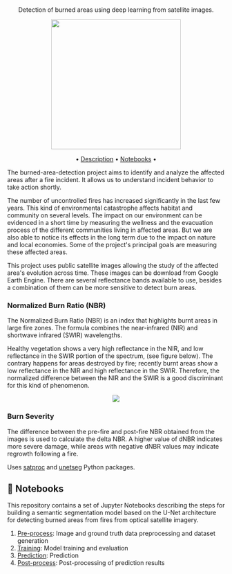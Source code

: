 
<br>
<p align="center">Detection of burned areas using deep learning from satellite images.</p>

<p align="center">
  <img height="300" widht="500" src="img/burn.jpg">
</p>

<p  align="center">
• <a  href="#-description">Description</a> •
<a  href="#notebook-notebooks">Notebooks</a> •
</p>

The burned-area-detection project aims to identify and analyze the affected
areas after a fire incident. It allows us to understand incident behavior to
take action shortly.

The number of uncontrolled fires has increased significantly in the last few
years. This kind of environmental catastrophe affects habitat and community on
several levels. The impact on our environment can be evidenced in a short time
by measuring the wellness and the evacuation process of the different
communities living in affected areas. But we are also able to notice its
effects in the long term due to the impact on nature and local economies. Some
of the project's principal goals are measuring these affected areas. 

This project uses public satellite images allowing the study of the affected area's evolution across
time. These images can be download from Google Earth Engine. There are several
reflectance bands available to use, besides a combination of them can be more
sensitive to detect burn areas.

### Normalized Burn Ratio (NBR)

The Normalized Burn Ratio (NBR) is an index that highlights burnt areas in
large fire zones. The formula combines the near-infrared (NIR) and shortwave
infrared (SWIR) wavelengths.

Healthy vegetation shows a very high reflectance in the NIR, and low
reflectance in the SWIR portion of the spectrum, (see figure below). The
contrary happens for areas destroyed by fire; recently burnt areas show a low
reflectance in the NIR and high reflectance in the SWIR. Therefore, the
normalized difference between the NIR and the SWIR is a good discriminant for
this kind of phenomenon.
<p align="center">
  <img widht="500" src="img/Spectral_responses.jpg">
</p>


### Burn Severity

The difference between the pre-fire and post-fire NBR obtained from the images
is used to calculate the delta NBR. A higher value of dNBR indicates more
severe damage, while areas with negative dNBR values may indicate regrowth
following a fire.

Uses [satproc](https://github.com/dymaxionlabs/satproc) and
[unetseg](https://github.com/dymaxionlabs/unetseg) Python packages.


## 	:notebook: Notebooks

This repository contains a set of Jupyter Notebooks describing the steps for
building a semantic segmentation model based on the U-Net architecture for
detecting burned areas from fires from optical satellite imagery.

1. [Pre-process](1_Pre-process.ipynb): Image and ground truth data preprocessing and dataset generation
2. [Training](2_Training.ipynb): Model training and evaluation
3. [Prediction](3_Prediction.ipynb): Prediction
4. [Post-process](4_Post-process.ipynb): Post-processing of prediction results

